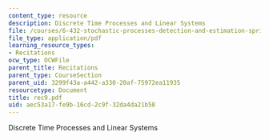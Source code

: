 ```yaml
---
content_type: resource
description: Discrete Time Processes and Linear Systems
file: /courses/6-432-stochastic-processes-detection-and-estimation-spring-2004/aec53a17fe9b16cd2c9f32da4da21b58_rec9.pdf
file_type: application/pdf
learning_resource_types:
- Recitations
ocw_type: OCWFile
parent_title: Recitations
parent_type: CourseSection
parent_uid: 3299f43a-a442-a330-20af-75972ea11935
resourcetype: Document
title: rec9.pdf
uid: aec53a17-fe9b-16cd-2c9f-32da4da21b58
---
```

Discrete Time Processes and Linear Systems

